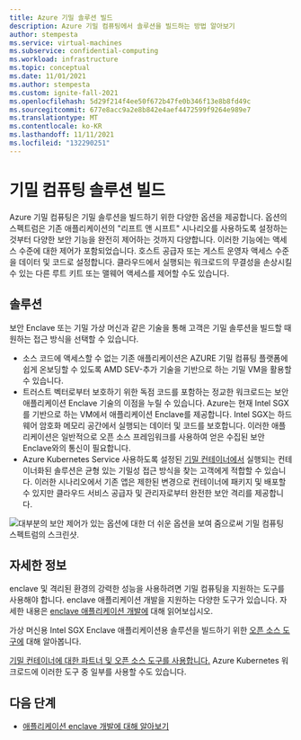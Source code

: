 ```yaml
---
title: Azure 기밀 솔루션 빌드
description: Azure 기밀 컴퓨팅에서 솔루션을 빌드하는 방법 알아보기
author: stempesta
ms.service: virtual-machines
ms.subservice: confidential-computing
ms.workload: infrastructure
ms.topic: conceptual
ms.date: 11/01/2021
ms.author: stempesta
ms.custom: ignite-fall-2021
ms.openlocfilehash: 5d29f214f4ee50f672b47fe0b346f13e8b8fd49c
ms.sourcegitcommit: 677e8acc9a2e8b842e4aef4472599f9264e989e7
ms.translationtype: MT
ms.contentlocale: ko-KR
ms.lasthandoff: 11/11/2021
ms.locfileid: "132290251"
---
```

# <a name="building-confidential-computing-solutions"></a>기밀 컴퓨팅 솔루션 빌드

Azure 기밀 컴퓨팅은 기밀 솔루션을 빌드하기 위한 다양한 옵션을 제공합니다. 옵션의 스펙트럼은 기존 애플리케이션의 "리프트 앤 시프트" 시나리오를 사용하도록 설정하는 것부터 다양한 보안 기능을 완전히 제어하는 것까지 다양합니다. 이러한 기능에는 액세스 수준에 대한 제어가 포함되었습니다. 호스트 공급자 또는 게스트 운영자 액세스 수준을 데이터 및 코드로 설정합니다. 클라우드에서 실행되는 워크로드의 무결성을 손상시킬 수 있는 다른 루트 키트 또는 맬웨어 액세스를 제어할 수도 있습니다.

## <a name="solutions"></a>솔루션

보안 Enclave 또는 기밀 가상 머신과 같은 기술을 통해 고객은 기밀 솔루션을 빌드할 때 원하는 접근 방식을 선택할 수 있습니다.

- 소스 코드에 액세스할 수 없는 기존 애플리케이션은 AZURE 기밀 컴퓨팅 플랫폼에 쉽게 온보딩할 수 있도록 AMD SEV-추가 기술을 기반으로 하는 기밀 VM을 활용할 수 있습니다.
- 트러스트 벡터로부터 보호하기 위한 독점 코드를 포함하는 정교한 워크로드는 보안 애플리케이션 Enclave 기술의 이점을 누릴 수 있습니다. Azure는 현재 Intel SGX를 기반으로 하는 VM에서 애플리케이션 Enclave를 제공합니다. Intel SGX는 하드웨어 암호화 메모리 공간에서 실행되는 데이터 및 코드를 보호합니다. 이러한 애플리케이션은 일반적으로 오픈 소스 프레임워크를 사용하여 얻은 수집된 보안 Enclave와의 통신이 필요합니다.
- Azure Kubernetes Service 사용하도록 설정된 [기밀 컨테이너에서](confidential-containers.md) 실행되는 컨테이너화된 솔루션은 균형 있는 기밀성 접근 방식을 찾는 고객에게 적합할 수 있습니다. 이러한 시나리오에서 기존 앱은 제한된 변경으로 컨테이너에 패키지 및 배포할 수 있지만 클라우드 서비스 공급자 및 관리자로부터 완전한 보안 격리를 제공합니다.

![대부분의 보안 제어가 있는 옵션에 대한 더 쉬운 옵션을 보여 줌으로써 기밀 컴퓨팅 스펙트럼의 스크린샷.](media/confidential-computing-solutions/spectrum.png)

## <a name="learn-more"></a>자세한 정보

enclave 및 격리된 환경의 강력한 성능을 사용하려면 기밀 컴퓨팅을 지원하는 도구를 사용해야 합니다. enclave 애플리케이션 개발을 지원하는 다양한 도구가 있습니다. 자세한 내용은 [enclave 애플리케이션 개발에](application-development.md) 대해 읽어보십시오. 

가상 머신용 Intel SGX Enclave 애플리케이션용 솔루션을 빌드하기 위한 [오픈 소스 도구에](enclave-development-oss.md) 대해 알아봅니다.

[기밀 컨테이너에 대한 파트너 및 오픈 소스 도구를 사용합니다.](confidential-containers.md) Azure Kubernetes 워크로드에 이러한 도구 중 일부를 사용할 수도 있습니다.

## <a name="next-steps"></a>다음 단계

- [애플리케이션 enclave 개발에 대해 알아보기](application-development.md)
